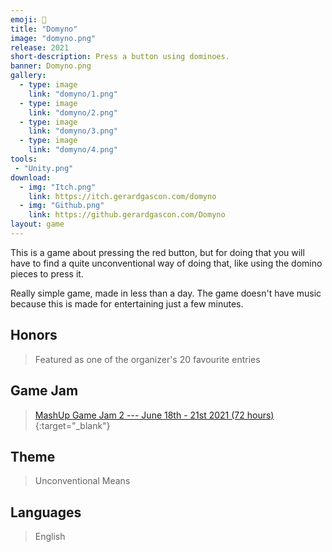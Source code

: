 ```yaml
---
emoji: 🔴
title: "Domyno"
image: "domyno.png"
release: 2021
short-description: Press a button using dominoes.
banner: Domyno.png
gallery:
  - type: image
    link: "domyno/1.png"
  - type: image
    link: "domyno/2.png"
  - type: image
    link: "domyno/3.png"
  - type: image
    link: "domyno/4.png"
tools:
 - "Unity.png"
download:
  - img: "Itch.png"
    link: https://itch.gerardgascon.com/domyno
  - img: "Github.png"
    link: https://github.gerardgascon.com/Domyno
layout: game
---
```


This is a game about pressing the red button, but for doing that you will have to find a quite unconventional way of doing that, like using the domino pieces to press it.

Really simple game, made in less than a day. The game doesn't have music because this is made for entertaining just a few minutes.

## Honors

> Featured as one of the organizer's 20 favourite entries

## Game Jam

> [MashUp Game Jam 2 --- June 18th - 21st 2021 (72 hours)](https://itch.io/jam/mashup-game-jam-2/){:target="_blank"}

## Theme

> Unconventional Means

## Languages

> English
